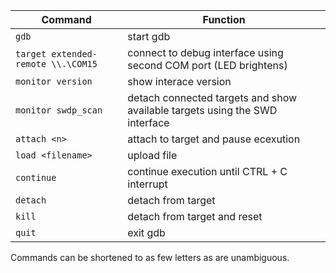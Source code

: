 Command | Function
--- | ---
`gdb` | start gdb  
`target extended-remote \\.\COM15` | connect to debug interface using second COM port (LED brightens)  
`monitor version` | show interace version  
`monitor swdp_scan` | detach connected targets and show available targets using the SWD interface  
`attach <n>` | attach to target and pause ecexution  
`load <filename>` | upload file  
`continue` | continue execution until CTRL + C interrupt  
`detach` | detach from target  
`kill` | detach from target and reset  
`quit` | exit gdb  

Commands can be shortened to as few letters as are unambiguous.

